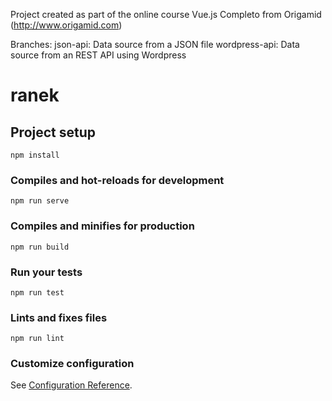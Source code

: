 Project created as part of the online course Vue.js Completo from Origamid (http://www.origamid.com)

Branches: 
	json-api: Data source from a JSON file
	wordpress-api: Data source from an REST API using Wordpress 

# ranek

## Project setup
```
npm install
```

### Compiles and hot-reloads for development
```
npm run serve
```

### Compiles and minifies for production
```
npm run build
```

### Run your tests
```
npm run test
```

### Lints and fixes files
```
npm run lint
```

### Customize configuration
See [Configuration Reference](https://cli.vuejs.org/config/).

